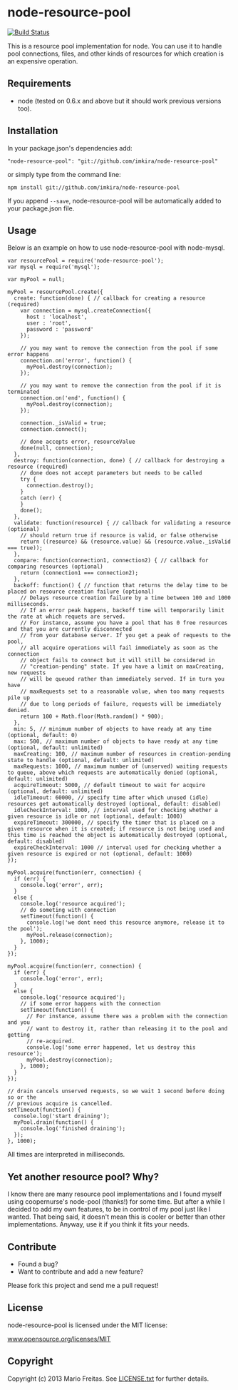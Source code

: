 node-resource-pool
==================

[![Build Status](https://travis-ci.org/imkira/node-resource-pool.png)](https://travis-ci.org/imkira/node-resource-pool)

This is a resource pool implementation for node.
You can use it to handle pool connections, files, and other kinds of resources
for which creation is an expensive operation.

## Requirements

* node (tested on 0.6.x and above but it should work previous versions too).

## Installation

In your package.json's dependencies add:

```
"node-resource-pool": "git://github.com/imkira/node-resource-pool"
```

or simply type from the command line:

```
npm install git://github.com/imkira/node-resource-pool
```

If you append ```--save```, node-resource-pool will be automatically added to
your package.json file.

## Usage

Below is an example on how to use node-resource-pool with node-mysql.

```
var resourcePool = require('node-resource-pool');
var mysql = require('mysql');

var myPool = null;

myPool = resourcePool.create({
  create: function(done) { // callback for creating a resource (required)
    var connection = mysql.createConnection({
      host : 'localhost',
      user : 'root',
      password : 'password'
    });

    // you may want to remove the connection from the pool if some error happens
    connection.on('error', function() {
      myPool.destroy(connection);
    });

    // you may want to remove the connection from the pool if it is terminated
    connection.on('end', function() {
      myPool.destroy(connection);
    });

    connection._isValid = true;
    connection.connect();

    // done accepts error, resourceValue
    done(null, connection);
  },
  destroy: function(connection, done) { // callback for destroying a resource (required)
    // done does not accept parameters but needs to be called
    try {
      connection.destroy();
    }
    catch (err) {
    }
    done();
  },
  validate: function(resource) { // callback for validating a resource (optional)
    // should return true if resource is valid, or false otherwise
    return ((resource) && (resource.value) && (resource.value._isValid === true));
  },
  compare: function(connection1, connection2) { // callback for comparing resources (optional)
    return (connection1 === connection2);
  },
  backoff: function() { // function that returns the delay time to be placed on resource creation failure (optional)
    // Delays resource creation failure by a time between 100 and 1000 milliseconds.
    // If an error peak happens, backoff time will temporarily limit the rate at which requets are served.
    // For instance, assume you have a pool that has 0 free resources and that you are currently disconnected
    // from your database server. If you get a peak of requests to the pool,
    // all acquire operations will fail immediately as soon as the connection
    // object fails to connect but it will still be considered in
    // "creation-pending" state. If you have a limit on maxCreating, new requests
    // will be queued rather than immediately served. If in turn you have
    // maxRequests set to a reasonable value, when too many requests pile up
    // due to long periods of failure, requests will be immediately denied.
    return 100 + Math.floor(Math.random() * 900);
  },
  min: 5, // minimum number of objects to have ready at any time (optional, default: 0)
  max: 500, // maximum number of objects to have ready at any time (optional, default: unlimited)
  maxCreating: 100, // maximum number of resources in creation-pending state to handle (optional, default: unlimited)
  maxRequests: 1000, // maximum number of (unserved) waiting requests to queue, above which requests are automatically denied (optional, default: unlimited)
  acquireTimeout: 5000, // default timeout to wait for acquire (optional, default: unlimited)
  idleTimeout: 60000, // specify time after which unused (idle) resources get automatically destroyed (optional, default: disabled)
  idleCheckInterval: 1000, // interval used for checking whether a given resource is idle or not (optional, default: 1000)
  expireTimeout: 300000, // specify the timer that is placed on a given resource when it is created; if resource is not being used and this time is reached the object is automatically destroyed (optional, default: disabled)
  expireCheckInterval: 1000 // interval used for checking whether a given resource is expired or not (optional, default: 1000)
});

myPool.acquire(function(err, connection) {
  if (err) {
    console.log('error', err);
  }
  else {
    console.log('resource acquired');
    // do someting with connection
    setTimeout(function() {
      console.log('we dont need this resource anymore, release it to the pool');
      myPool.release(connection);
    }, 1000);
  }
});

myPool.acquire(function(err, connection) {
  if (err) {
    console.log('error', err);
  }
  else {
    console.log('resource acquired');
    // if some error happens with the connection
    setTimeout(function() {
      // For instance, assume there was a problem with the connection and you
      // want to destroy it, rather than releasing it to the pool and getting
      // re-acquired.
      console.log('some error happened, let us destroy this resource');
      myPool.destroy(connection);
    }, 1000);
  }
});

// drain cancels unserved requests, so we wait 1 second before doing so or the
// previous acquire is cancelled.
setTimeout(function() {
  console.log('start draining');
  myPool.drain(function() {
    console.log('finished draining');
  });
}, 1000);
```

All times are interpreted in milliseconds.

## Yet another resource pool? Why?

I know there are many resource pool implementations and I found myself using
coopernurse's node-pool (thanks!) for some time. But after a while I decided to
add my own features, to be in control of my pool just like I wanted.
That being said, it doesn't mean this is cooler or better than other
implementations. Anyway, use it if you think it fits your needs.

## Contribute

* Found a bug?
* Want to contribute and add a new feature?

Please fork this project and send me a pull request!

## License

node-resource-pool is licensed under the MIT license:

www.opensource.org/licenses/MIT

## Copyright

Copyright (c) 2013 Mario Freitas. See
[LICENSE.txt](http://github.com/imkira/node-resource-pool/blob/master/LICENSE.txt)
for further details.
